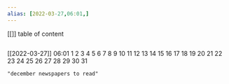 ```yaml
---
alias: [2022-03-27,06:01,]
---
```

[[]]
table of content
```toc
```

[[2022-03-27]] 06:01
1
2
3
4
5
6
7
8
9
10
11
12
13
14
15
16
17
18
19
20
21
22
23
24
25
26
27
28
29
30
31
```query 2022-03-27 06:02
"december newspapers to read"
```